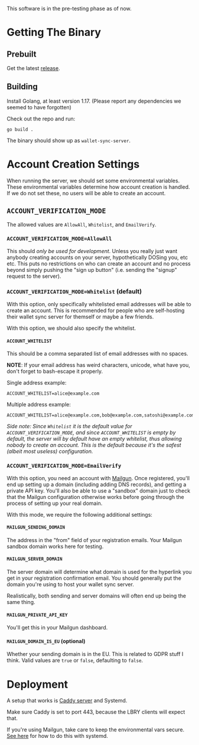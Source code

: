 This software is in the pre-testing phase as of now.

# Getting The Binary

## Prebuilt

Get the latest [release](https://github.com/lbryio/wallet-sync-server/releases).

## Building

Install Golang, at least version 1.17. (Please report any dependencies we seemed to have forgotten)

Check out the repo and run:

```
go build .
```

The binary should show up as `wallet-sync-server`.

# Account Creation Settings

When running the server, we should set some environmental variables. These environmental variables determine how account creation is handled. If we do not set these, no users will be able to create an account.

## `ACCOUNT_VERIFICATION_MODE`

The allowed values are `AllowAll`, `Whitelist`, and `EmailVerify`.

### `ACCOUNT_VERIFICATION_MODE=AllowAll`

This should _only be used for development_. Unless you really just want anybody creating accounts on your server, hypothetically DOSing you, etc etc. This puts no restrictions on who can create an account and no process beyond simply pushing the "sign up button" (i.e. sending the "signup" request to the server).

### `ACCOUNT_VERIFICATION_MODE=Whitelist` (default)

With this option, only specifically whitelisted email addresses will be able to create an account. This is recommended for people who are self-hosting their wallet sync server for themself or maybe a few friends.

With this option, we should also specify the whitelist.

#### `ACCOUNT_WHITELIST`

This should be a comma separated list of email addresses with no spaces.

**NOTE**: If your email address has weird characters, unicode, what have you, don't forget to bash-escape it properly.

Single address example:

```
ACCOUNT_WHITELIST=alice@example.com
```

Multiple address example:

```
ACCOUNT_WHITELIST=alice@example.com,bob@example.com,satoshi@example.com
```

_Side note: Since `Whitelist` it is the default value for `ACCOUNT_VERIFICATION_MODE`, and since `ACCOUNT_WHITELIST` is empty by default, the server will by default have an empty whitelist, thus allowing nobody to create an account. This is the default because it's the safest (albeit most useless) configuration._

### `ACCOUNT_VERIFICATION_MODE=EmailVerify`

With this option, you need an account with [Mailgun](mailgun.com). Once registered, you'll end up setting up a domain (including adding DNS records), and getting a private API key. You'll also be able to use a "sandbox" domain just to check that the Mailgun configuration otherwise works before going through the process of setting up your real domain.

With this mode, we require the following additional settings:

#### `MAILGUN_SENDING_DOMAIN`

The address in the "from" field of your registration emails. Your Mailgun sandbox domain works here for testing.

#### `MAILGUN_SERVER_DOMAIN`

The server domain will determine what domain is used for the hyperlink you get in your registration confirmation email. You should generally put the domain you're using to host your wallet sync server.

Realistically, both sending and server domains will often end up being the same thing.

#### `MAILGUN_PRIVATE_API_KEY`

You'll get this in your Mailgun dashboard.

#### `MAILGUN_DOMAIN_IS_EU` (optional)

Whether your sending domain is in the EU. This is related to GDPR stuff I think. Valid values are `true` or `false`, defaulting to `false`.

# Deployment

A setup that works is [Caddy server](https://caddyserver.com) and Systemd.

Make sure Caddy is set to port 443, because the LBRY clients will expect that.

If you're using Mailgun, take care to keep the environmental vars secure. [See here](https://serverfault.com/questions/413397/how-to-set-environment-variable-in-systemd-service/910655#910655) for how to do this with systemd.
